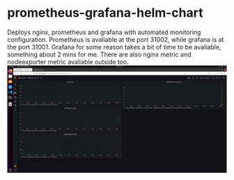 # prometheus-grafana-helm-chart
Deploys nginx, prometheus and grafana with automated monitoring configuration.
Prometheus is avaliable at the port 31002, while grafana is at the port 31001. Grafana for some reason takes a bit of time to be avaliable, something about 2 mins for me. 
There are also nginx metric and nodeexporter metric avaliable outside too. 
![Screenshot](screenshot.png)
